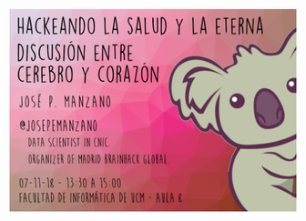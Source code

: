 ![im](https://github.com/SciDataUCM/talks/blob/master/2018-11-07_Hackeando-la-salud-y-la-eterna-discusion-entre-cerebro-corazon/im.png)
